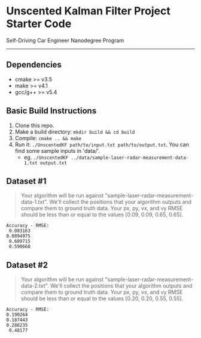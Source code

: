 # Unscented Kalman Filter Project Starter Code
Self-Driving Car Engineer Nanodegree Program

---

## Dependencies

* cmake >= v3.5
* make >= v4.1
* gcc/g++ >= v5.4

## Basic Build Instructions

1. Clone this repo.
2. Make a build directory: `mkdir build && cd build`
3. Compile: `cmake .. && make`
4. Run it: `./UnscentedKF path/to/input.txt path/to/output.txt`. You can find
   some sample inputs in 'data/'.
    - eg. `./UnscentedKF ../data/sample-laser-radar-measurement-data-1.txt output.txt`


## Dataset #1
> Your algorithm will be run against "sample-laser-radar-measurement-data-1.txt". We'll collect the positions that your algorithm outputs and compare them to ground truth data. Your px, py, vx, and vy RMSE should be less than or equal to the values [0.09, 0.09, 0.65, 0.65].

```
Accuracy - RMSE:
 0.083163
0.0894975
 0.609715
 0.590668
```

## Dataset #2
> Your algorithm will be run against "sample-laser-radar-measurement-data-2.txt". We'll collect the positions that your algorithm outputs and compare them to ground truth data. Your px, py, vx, and vy RMSE should be less than or equal to the values [0.20, 0.20, 0.55, 0.55].
```
Accuracy - RMSE:
0.190264
0.187443
0.286235
 0.48177

```
